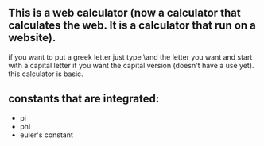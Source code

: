 This is a web calculator (now a calculator that calculates the web. It is a calculator that run on a website).
---
if you want to put a greek letter just type \and the letter you want and start with a capital letter if you want the capital version (doesn't have a use yet).
this calculator is basic.

## constants that are integrated: <br />
<ul>
  <li>pi</li>
  <li>phi</li>
  <li>euler's constant</li>
</ul>
